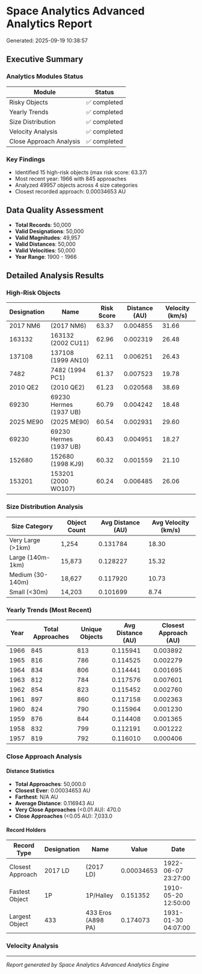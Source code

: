 # Space Analytics Advanced Analytics Report
Generated: 2025-09-19 10:38:57

## Executive Summary

### Analytics Modules Status

| Module | Status |
|--------|--------|
| Risky Objects | ✅ completed |
| Yearly Trends | ✅ completed |
| Size Distribution | ✅ completed |
| Velocity Analysis | ✅ completed |
| Close Approach Analysis | ✅ completed |

### Key Findings

- Identified 15 high-risk objects (max risk score: 63.37)
- Most recent year: 1966 with 845 approaches
- Analyzed 49957 objects across 4 size categories
- Closest recorded approach: 0.00034653 AU

## Data Quality Assessment

- **Total Records**: 50,000
- **Valid Designations**: 50,000
- **Valid Magnitudes**: 49,957
- **Valid Distances**: 50,000
- **Valid Velocities**: 50,000
- **Year Range**: 1900 - 1966

## Detailed Analysis Results

### High-Risk Objects

| Designation | Name | Risk Score | Distance (AU) | Velocity (km/s) |
|-------------|------|------------|---------------|----------------|
| 2017 NM6 | (2017 NM6) | 63.37 | 0.004855 | 31.66 |
| 163132 | 163132 (2002 CU11) | 62.96 | 0.002319 | 26.48 |
| 137108 | 137108 (1999 AN10) | 62.11 | 0.006251 | 26.43 |
| 7482 | 7482 (1994 PC1) | 61.37 | 0.007523 | 19.78 |
| 2010 QE2 | (2010 QE2) | 61.23 | 0.020568 | 38.69 |
| 69230 | 69230 Hermes (1937 UB) | 60.79 | 0.004242 | 18.48 |
| 2025 ME90 | (2025 ME90) | 60.54 | 0.002931 | 29.60 |
| 69230 | 69230 Hermes (1937 UB) | 60.43 | 0.004951 | 18.27 |
| 152680 | 152680 (1998 KJ9) | 60.32 | 0.001559 | 21.10 |
| 153201 | 153201 (2000 WO107) | 60.24 | 0.006485 | 26.06 |

### Size Distribution Analysis

| Size Category | Object Count | Avg Distance (AU) | Avg Velocity (km/s) |
|---------------|--------------|-------------------|--------------------|
| Very Large (>1km) | 1,254 | 0.131784 | 18.30 |
| Large (140m-1km) | 15,873 | 0.128227 | 15.32 |
| Medium (30-140m) | 18,627 | 0.117920 | 10.73 |
| Small (<30m) | 14,203 | 0.101699 | 8.74 |

### Yearly Trends (Most Recent)

| Year | Total Approaches | Unique Objects | Avg Distance (AU) | Closest Approach (AU) |
|------|------------------|----------------|-------------------|----------------------|
| 1966 | 845 | 813 | 0.115941 | 0.003892 |
| 1965 | 816 | 786 | 0.114525 | 0.002279 |
| 1964 | 834 | 806 | 0.114441 | 0.001695 |
| 1963 | 812 | 784 | 0.117576 | 0.007601 |
| 1962 | 854 | 823 | 0.115452 | 0.002760 |
| 1961 | 897 | 860 | 0.117158 | 0.002363 |
| 1960 | 824 | 790 | 0.115964 | 0.001230 |
| 1959 | 876 | 844 | 0.114408 | 0.001365 |
| 1958 | 832 | 799 | 0.112191 | 0.001222 |
| 1957 | 819 | 792 | 0.116010 | 0.000406 |

### Close Approach Analysis

#### Distance Statistics

- **Total Approaches**: 50,000.0
- **Closest Ever**: 0.00034653 AU
- **Farthest**: N/A AU
- **Average Distance**: 0.116943 AU
- **Very Close Approaches** (<0.01 AU): 470.0
- **Close Approaches** (<0.05 AU): 7,033.0

#### Record Holders

| Record Type | Designation | Name | Value | Date |
|-------------|-------------|------|-------|------|
| Closest Approach | 2017 LD | (2017 LD) | 0.00034653 | 1922-06-07 23:27:00 |
| Fastest Object | 1P | 1P/Halley | 0.151352 | 1910-05-20 12:50:00 |
| Largest Object | 433 | 433 Eros (A898 PA) | 0.174073 | 1931-01-30 04:07:00 |

### Velocity Analysis


---
*Report generated by Space Analytics Advanced Analytics Engine*
